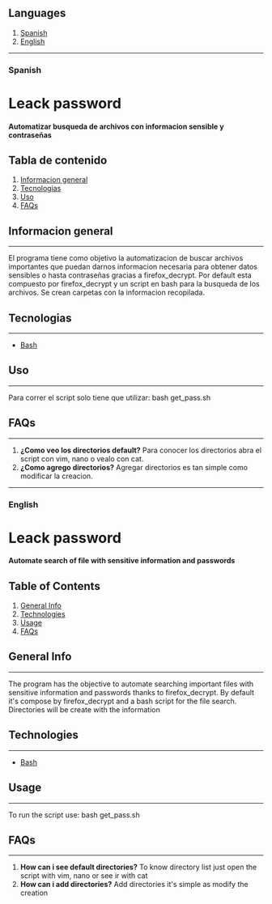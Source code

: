 ## Languages
1. [Spanish](#spanish)
2. [English](#english)
****
### Spanish
# Leack password
#### Automatizar busqueda de archivos con informacion sensible y contraseñas

## Tabla de contenido
1. [Informacion general](#informacion-general)
2. [Tecnologias](#tecnologias)
3. [Uso](#usage)
4. [FAQs](#faqs)

## Informacion general
***
El programa tiene como objetivo la automatizacion de buscar archivos importantes que puedan darnos informacion necesaria para obtener datos sensibles o hasta contraseñas gracias a firefox_decrypt.
Por default esta compuesto por firefox_decrypt y un script en bash para la busqueda de los archivos. Se crean carpetas con la informacion recopilada.

## Tecnologias
***
* [Bash](https://www.gnu.org/savannah-checkouts/gnu/bash/manual/bash.html)

## Uso
***
Para correr el script solo tiene que utilizar: bash get_pass.sh

## FAQs
***
1. **¿Como veo los directorios default?**
Para conocer los directorios abra el script con vim, nano o vealo con cat.
2. **¿Como agrego directorios?**
Agregar directorios es tan simple como modificar la creacion. 

***

### English
# Leack password
#### Automate search of file with sensitive information and passwords

## Table of Contents
1. [General Info](#general-info)
2. [Technologies](#technologies)
3. [Usage](#usage)
4. [FAQs](#faqs)

## General Info
***
The program has the objective to automate searching important files with sensitive information and passwords thanks to firefox_decrypt.
By default it's compose by firefox_decrypt and a bash script for the file search. Directories will be create with the information 

## Technologies
***
* [Bash](https://www.gnu.org/savannah-checkouts/gnu/bash/manual/bash.html) 

## Usage
***
To run the script use: bash get_pass.sh

## FAQs
***
1. **How can i see default directories?**
To know directory list just open the script with vim, nano or see ir with cat
2. **How can i add directories?**
Add directories it's simple as modify the creation

